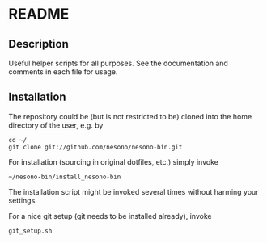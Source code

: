 # README

## Description

Useful helper scripts for all purposes. See the documentation and comments in
each file for usage.

## Installation

The repository could be (but is not restricted to be) cloned into the home directory of the user, e.g. by
```
cd ~/  
git clone git://github.com/nesono/nesono-bin.git
```

For installation (sourcing in original dotfiles, etc.)
simply invoke
```
~/nesono-bin/install_nesono-bin
```

The installation script might be invoked several times without
harming your settings.

For a nice git setup (git needs to be installed already), invoke
```
git_setup.sh
```

